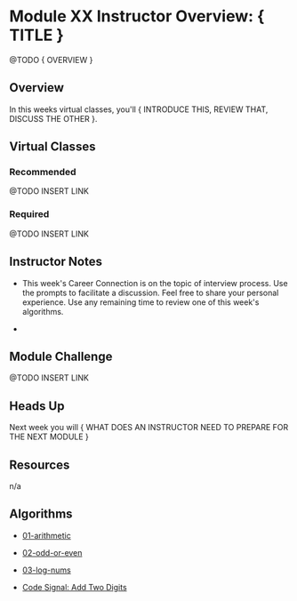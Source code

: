 # Module XX Instructor Overview: { TITLE }

@TODO { OVERVIEW }

## Overview

In this weeks virtual classes, you'll { INTRODUCE THIS, REVIEW THAT, DISCUSS THE OTHER }.

## Virtual Classes

### Recommended

@TODO INSERT LINK

### Required

@TODO INSERT LINK

## Instructor Notes

* This week's Career Connection is on the topic of interview process. Use the prompts to facilitate a discussion. Feel free to share your personal experience. Use any remaining time to review one of this week's algorithms. 

* 


## Module Challenge

@TODO INSERT LINK

## Heads Up

Next week you will { WHAT DOES AN INSTRUCTOR NEED TO PREPARE FOR THE NEXT MODULE }

## Resources

n/a

## Algorithms

  * [01-arithmetic](../../../01-Class-Content/03-JavaScript/03-Algorithms/01-arithmetic)

  * [02-odd-or-even](../../../01-Class-Content/03-JavaScript/03-Algorithms/02-odd-or-even)

  * [03-log-nums](../../../01-Class-Content/03-JavaScript/03-Algorithms/03-log-nums)

  * [Code Signal: Add Two Digits](https://app.codesignal.com/public-test/a2kjXwqf8v7vnGnks/7hyvjF58AaTiQW)